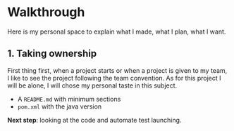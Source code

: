 # Walkthrough

Here is my personal space to explain what I made, what I plan, what I want.

## 1. Taking ownership

First thing first, when a project starts or when a project is given to my team,
I like to see the project following the team convention. As for this project I will
be alone, I will chose my personal taste in this subject.

 * A `README.md` with minimum sections
 * `pom.xml` with the java version

**Next step**: looking at the code and automate test launching.
